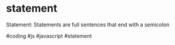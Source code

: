 # statement
Statement: Statements are full sentences that end with a semicolon

#coding #js #javascript #statement